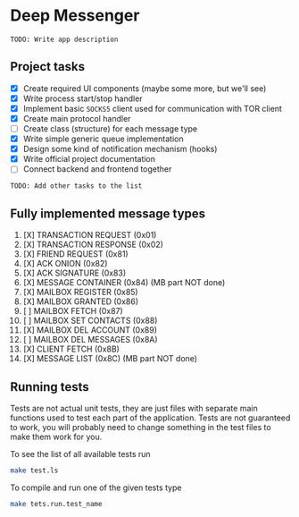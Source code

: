 # Deep Messenger

`TODO: Write app description`

## Project tasks

- [X] Create required UI components (maybe some more, but we'll see)
- [X] Write process start/stop handler
- [X] Implement basic `SOCKS5` client used for communication with TOR client
- [X] Create main protocol handler
- [ ] Create class (structure) for each message type
- [X] Write simple generic queue implementation
- [X] Design some kind of notification mechanism (hooks)
- [X] Write official project documentation
- [ ] Connect backend and frontend together

`TODO: Add other tasks to the list`

## Fully implemented message types

1. [X] TRANSACTION REQUEST (0x01)
2. [X] TRANSACTION RESPONSE (0x02)
3. [X] FRIEND REQUEST (0x81)
4. [X] ACK ONION (0x82)
5. [X] ACK SIGNATURE (0x83)
6. [X] MESSAGE CONTAINER (0x84) (MB part NOT done)
7. [X] MAILBOX REGISTER (0x85)
8. [X] MAILBOX GRANTED (0x86)
9. [ ] MAILBOX FETCH (0x87)
10. [ ] MAILBOX SET CONTACTS (0x88)
11. [X] MAILBOX DEL ACCOUNT (0x89)
12. [ ] MAILBOX DEL MESSAGES (0x8A)
13. [X] CLIENT FETCH (0x8B)
14. [X] MESSAGE LIST (0x8C) (MB part NOT done)

## Running tests

Tests are not actual unit tests, they are just files with separate main functions used to test each part of the application. Tests are not guaranteed to work, you will probably need to change something in the test files to make them work for you.

To see the list of all available tests run

```bash
make test.ls
```

To compile and run one of the given tests type

```bash
make tets.run.test_name
```
